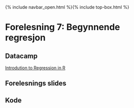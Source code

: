 {% include navbar_open.html %}{% include top-box.html %}
# Forelesning 7: Begynnende regresjon

## Datacamp
 [Introdution to Regression in R](https://app.datacamp.com/learn/courses/introduction-to-regression-in-r)

## Forelesnings slides


## Kode 



